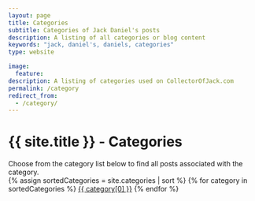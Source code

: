 ```yaml
---
layout: page
title: Categories
subtitle: Categories of Jack Daniel's posts
description: A listing of all categories or blog content
keywords: "jack, daniel's, daniels, categories"
type: website

image:
  feature: 
description: A listing of categories used on CollectorOfJack.com
permalink: /category
redirect_from:
  - /category/
---
```

<h1>{{ site.title }} - Categories</h1>

<div class="row listrecent">
  <div class="section-title col-md-12 mt-4">
    Choose from the category list below to find all posts associated with the category.
  </div>
</div>

<div class="row listrecent">
  <div class="section-title col-md-12 mt-4">
  {% assign sortedCategories = site.categories | sort %}
  {% for category in sortedCategories %}
    <a href="{{site.baseurl}}/category/{{ category[0] | url_escape | strip | slugify }}" id="{{ category[0] | replace: " ","-" }}" class="btn-primary btn-category">{{ category[0] }}</a>
  {% endfor %}
  </div>
</div>